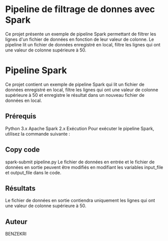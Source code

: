 # Pipeline de filtrage de donnes avec Spark
Ce projet présente un exemple de pipeline Spark permettant de filtrer les lignes d'un fichier de données en fonction de leur valeur de colonne. Le pipeline lit un fichier de données enregistré en local, filtre les lignes qui ont une valeur de colonne supérieure à 50.


# Pipeline Spark
Ce projet contient un exemple de pipeline Spark qui lit un fichier de données enregistré en local, filtre les lignes qui ont une valeur de colonne supérieure à 50 et enregistre le résultat dans un nouveau fichier de données en local.

## Prérequis
Python 3.x
Apache Spark 2.x
Exécution
Pour exécuter le pipeline Spark, utilisez la commande suivante :

## Copy code
spark-submit pipeline.py
Le fichier de données en entrée et le fichier de données en sortie peuvent être modifiés en modifiant les variables input_file et output_file dans le code.

## Résultats
Le fichier de données en sortie contiendra uniquement les lignes qui ont une valeur de colonne supérieure à 50.

## Auteur
BENZEKRI
